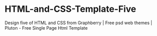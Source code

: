 # HTML-and-CSS-Template-Five
Design five of HTML and CSS from Graphberry | Free psd web themes | Pluton - Free Single Page Html Template
